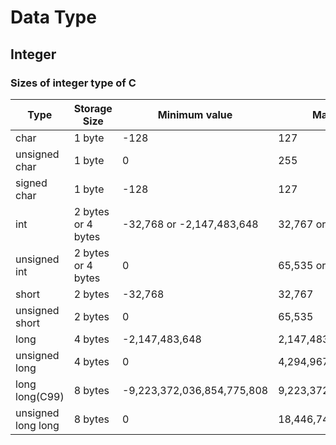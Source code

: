 # Data Type
## Integer
### Sizes of integer type of C
| Type | Storage Size | Minimum  value | Maximum value |
| --- | --- | --- | --- | 
| char | 1 byte | -128 | 127 |
| unsigned char | 1 byte | 0 | 255 |
| signed char | 1 byte | -128 | 127 |
| int | 2 bytes or 4 bytes | -32,768 or -2,147,483,648 | 32,767 or 2,147,483,647 |
| unsigned int | 2 bytes or 4 bytes | 0 | 65,535 or 4,294,967,295 |
| short | 2 bytes | -32,768 | 32,767 |
| unsigned short | 2 bytes | 0 | 65,535 |
| long | 4 bytes | -2,147,483,648 | 2,147,483,647 |
| unsigned long | 4 bytes | 0 | 4,294,967,295 | 
| long long(C99) | 8 bytes | -9,223,372,036,854,775,808 | 9,223,372,036,854,775,807 |
| unsigned long long | 8 bytes | 0 | 18,446,744,073,709,551,615 |